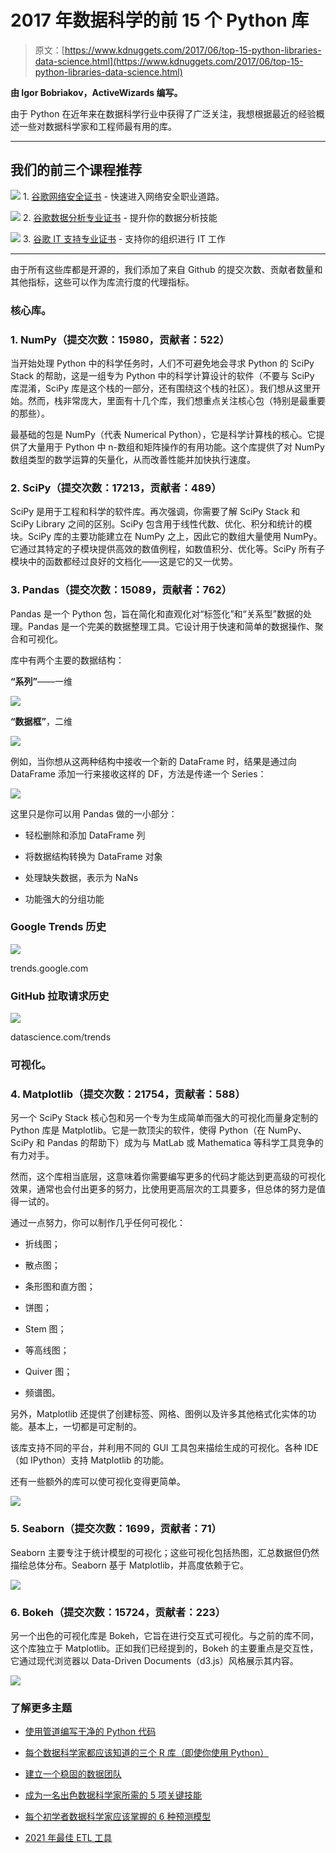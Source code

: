 # 2017 年数据科学的前 15 个 Python 库

> 原文：[https://www.kdnuggets.com/2017/06/top-15-python-libraries-data-science.html](https://www.kdnuggets.com/2017/06/top-15-python-libraries-data-science.html)

**由 Igor Bobriakov，ActiveWizards 编写。**

由于 Python 在近年来在数据科学行业中获得了广泛关注，我想根据最近的经验概述一些对数据科学家和工程师最有用的库。

* * *

## 我们的前三个课程推荐

![](../Images/0244c01ba9267c002ef39d4907e0b8fb.png) 1\. [谷歌网络安全证书](https://www.kdnuggets.com/google-cybersecurity) - 快速进入网络安全职业道路。

![](../Images/e225c49c3c91745821c8c0368bf04711.png) 2\. [谷歌数据分析专业证书](https://www.kdnuggets.com/google-data-analytics) - 提升你的数据分析技能

![](../Images/0244c01ba9267c002ef39d4907e0b8fb.png) 3\. [谷歌 IT 支持专业证书](https://www.kdnuggets.com/google-itsupport) - 支持你的组织进行 IT 工作

* * *

由于所有这些库都是开源的，我们添加了来自 Github 的提交次数、贡献者数量和其他指标，这些可以作为库流行度的代理指标。

### 核心库。

### 1\. NumPy（提交次数：15980，贡献者：522）

当开始处理 Python 中的科学任务时，人们不可避免地会寻求 Python 的 SciPy Stack 的帮助，这是一组专为 Python 中的科学计算设计的软件（不要与 SciPy 库混淆，SciPy 库是这个栈的一部分，还有围绕这个栈的社区）。我们想从这里开始。然而，栈非常庞大，里面有十几个库，我们想重点关注核心包（特别是最重要的那些）。

最基础的包是 NumPy（代表 Numerical Python），它是科学计算栈的核心。它提供了大量用于 Python 中 n-数组和矩阵操作的有用功能。这个库提供了对 NumPy 数组类型的数学运算的矢量化，从而改善性能并加快执行速度。

### 2\. SciPy（提交次数：17213，贡献者：489）

SciPy 是用于工程和科学的软件库。再次强调，你需要了解 SciPy Stack 和 SciPy Library 之间的区别。SciPy 包含用于线性代数、优化、积分和统计的模块。SciPy 库的主要功能建立在 NumPy 之上，因此它的数组大量使用 NumPy。它通过其特定的子模块提供高效的数值例程，如数值积分、优化等。SciPy 所有子模块中的函数都经过良好的文档化——这是它的又一优势。

### 3\. Pandas（提交次数：15089，贡献者：762）

Pandas 是一个 Python 包，旨在简化和直观化对“标签化”和“关系型”数据的处理。Pandas 是一个完美的数据整理工具。它设计用于快速和简单的数据操作、聚合和可视化。

库中有两个主要的数据结构：

**“系列”**——一维

![](../Images/7b454a0cf30500b88e0f75039f599453.png)

**“数据框”**，二维

![](../Images/d3645519d365d827875d8000048584cf.png)

例如，当你想从这两种结构中接收一个新的 DataFrame 时，结果是通过向 DataFrame 添加一行来接收这样的 DF，方法是传递一个 Series：

![](../Images/31e12da79366f9016f1e89d7bd44d8da.png)

这里只是你可以用 Pandas 做的一小部分：

+   轻松删除和添加 DataFrame 列

+   将数据结构转换为 DataFrame 对象

+   处理缺失数据，表示为 NaNs

+   功能强大的分组功能

### Google Trends 历史

![](../Images/12374b25d722e72e44c720527c07906b.png)

trends.google.com

### GitHub 拉取请求历史

![](../Images/8e75e2340e27dff43bc24e7128176574.png)

datascience.com/trends

### 可视化。

### 4. Matplotlib（提交次数：21754，贡献者：588）

另一个 SciPy Stack 核心包和另一个专为生成简单而强大的可视化而量身定制的 Python 库是 Matplotlib。它是一款顶尖的软件，使得 Python（在 NumPy、SciPy 和 Pandas 的帮助下）成为与 MatLab 或 Mathematica 等科学工具竞争的有力对手。

然而，这个库相当底层，这意味着你需要编写更多的代码才能达到更高级的可视化效果，通常也会付出更多的努力，比使用更高层次的工具要多，但总体的努力是值得一试的。

通过一点努力，你可以制作几乎任何可视化：

+   折线图；

+   散点图；

+   条形图和直方图；

+   饼图；

+   Stem 图；

+   等高线图；

+   Quiver 图；

+   频谱图。

另外，Matplotlib 还提供了创建标签、网格、图例以及许多其他格式化实体的功能。基本上，一切都是可定制的。

该库支持不同的平台，并利用不同的 GUI 工具包来描绘生成的可视化。各种 IDE（如 IPython）支持 Matplotlib 的功能。

还有一些额外的库可以使可视化变得更简单。

![](../Images/c2342ca06c80ea40b8331a40ae5948af.png)

### 5. Seaborn（提交次数：1699，贡献者：71）

Seaborn 主要专注于统计模型的可视化；这些可视化包括热图，汇总数据但仍然描绘总体分布。Seaborn 基于 Matplotlib，并高度依赖于它。

![](../Images/8647c083427b8bc0979cea57786810bf.png)

### 6. Bokeh（提交次数：15724，贡献者：223）

另一个出色的可视化库是 Bokeh，它旨在进行交互式可视化。与之前的库不同，这个库独立于 Matplotlib。正如我们已经提到的，Bokeh 的主要重点是交互性，它通过现代浏览器以 Data-Driven Documents（d3.js）风格展示其内容。

![](../Images/c37d867bc1d551a439fb9d716865bb91.png)

### 了解更多主题

+   [使用管道编写干净的 Python 代码](https://www.kdnuggets.com/2021/12/write-clean-python-code-pipes.html)

+   [每个数据科学家都应该知道的三个 R 库（即使你使用 Python）](https://www.kdnuggets.com/2021/12/three-r-libraries-every-data-scientist-know-even-python.html)

+   [建立一个稳固的数据团队](https://www.kdnuggets.com/2021/12/build-solid-data-team.html)

+   [成为一名出色数据科学家所需的 5 项关键技能](https://www.kdnuggets.com/2021/12/5-key-skills-needed-become-great-data-scientist.html)

+   [每个初学者数据科学家应该掌握的 6 种预测模型](https://www.kdnuggets.com/2021/12/6-predictive-models-every-beginner-data-scientist-master.html)

+   [2021 年最佳 ETL 工具](https://www.kdnuggets.com/2021/12/mozart-best-etl-tools-2021.html)
